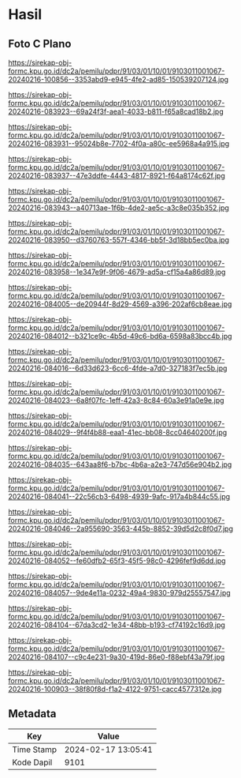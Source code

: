# Hasil

## Foto C Plano

https://sirekap-obj-formc.kpu.go.id/dc2a/pemilu/pdpr/91/03/01/10/01/9103011001067-20240216-100856--3353abd9-e945-4fe2-ad85-150539207124.jpg

https://sirekap-obj-formc.kpu.go.id/dc2a/pemilu/pdpr/91/03/01/10/01/9103011001067-20240216-083923--69a24f3f-aea1-4033-b811-f65a8cad18b2.jpg

https://sirekap-obj-formc.kpu.go.id/dc2a/pemilu/pdpr/91/03/01/10/01/9103011001067-20240216-083931--95024b8e-7702-4f0a-a80c-ee5968a4a915.jpg

https://sirekap-obj-formc.kpu.go.id/dc2a/pemilu/pdpr/91/03/01/10/01/9103011001067-20240216-083937--47e3ddfe-4443-4817-8921-f64a8174c62f.jpg

https://sirekap-obj-formc.kpu.go.id/dc2a/pemilu/pdpr/91/03/01/10/01/9103011001067-20240216-083943--a40713ae-1f6b-4de2-ae5c-a3c8e035b352.jpg

https://sirekap-obj-formc.kpu.go.id/dc2a/pemilu/pdpr/91/03/01/10/01/9103011001067-20240216-083950--d3760763-557f-4346-bb5f-3d18bb5ec0ba.jpg

https://sirekap-obj-formc.kpu.go.id/dc2a/pemilu/pdpr/91/03/01/10/01/9103011001067-20240216-083958--1e347e9f-9f06-4679-ad5a-cf15a4a86d89.jpg

https://sirekap-obj-formc.kpu.go.id/dc2a/pemilu/pdpr/91/03/01/10/01/9103011001067-20240216-084005--de20944f-8d29-4569-a396-202af6cb8eae.jpg

https://sirekap-obj-formc.kpu.go.id/dc2a/pemilu/pdpr/91/03/01/10/01/9103011001067-20240216-084012--b321ce9c-4b5d-49c6-bd6a-6598a83bcc4b.jpg

https://sirekap-obj-formc.kpu.go.id/dc2a/pemilu/pdpr/91/03/01/10/01/9103011001067-20240216-084016--6d33d623-6cc6-4fde-a7d0-327183f7ec5b.jpg

https://sirekap-obj-formc.kpu.go.id/dc2a/pemilu/pdpr/91/03/01/10/01/9103011001067-20240216-084023--6a8f07fc-1eff-42a3-8c84-60a3e91a0e9e.jpg

https://sirekap-obj-formc.kpu.go.id/dc2a/pemilu/pdpr/91/03/01/10/01/9103011001067-20240216-084029--9f4f4b88-eaa1-41ec-bb08-8cc04640200f.jpg

https://sirekap-obj-formc.kpu.go.id/dc2a/pemilu/pdpr/91/03/01/10/01/9103011001067-20240216-084035--643aa8f6-b7bc-4b6a-a2e3-747d56e904b2.jpg

https://sirekap-obj-formc.kpu.go.id/dc2a/pemilu/pdpr/91/03/01/10/01/9103011001067-20240216-084041--22c56cb3-6498-4939-9afc-917a4b844c55.jpg

https://sirekap-obj-formc.kpu.go.id/dc2a/pemilu/pdpr/91/03/01/10/01/9103011001067-20240216-084046--2a955690-3563-445b-8852-39d5d2c8f0d7.jpg

https://sirekap-obj-formc.kpu.go.id/dc2a/pemilu/pdpr/91/03/01/10/01/9103011001067-20240216-084052--fe60dfb2-65f3-45f5-98c0-4296fef9d6dd.jpg

https://sirekap-obj-formc.kpu.go.id/dc2a/pemilu/pdpr/91/03/01/10/01/9103011001067-20240216-084057--9de4e11a-0232-49a4-9830-979d25557547.jpg

https://sirekap-obj-formc.kpu.go.id/dc2a/pemilu/pdpr/91/03/01/10/01/9103011001067-20240216-084104--67da3cd2-1e34-48bb-b193-cf74192c16d9.jpg

https://sirekap-obj-formc.kpu.go.id/dc2a/pemilu/pdpr/91/03/01/10/01/9103011001067-20240216-084107--c9c4e231-9a30-419d-86e0-f88ebf43a79f.jpg

https://sirekap-obj-formc.kpu.go.id/dc2a/pemilu/pdpr/91/03/01/10/01/9103011001067-20240216-100903--38f80f8d-f1a2-4122-9751-cacc4577312e.jpg


## Metadata

| Key        | Value               |
| ---------- | ------------------- |
| Time Stamp | 2024-02-17 13:05:41 |
| Kode Dapil | 9101                |




